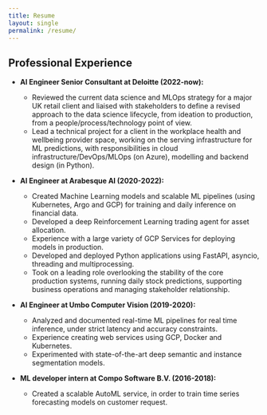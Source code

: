```yaml
---
title: Resume
layout: single
permalink: /resume/
---
```


## Professional Experience
 - **AI Engineer Senior Consultant at Deloitte (2022-now):**
    - Reviewed the current data science and MLOps strategy for a major UK retail client and liaised with stakeholders to define a revised approach to the data science lifecycle, from ideation to production, from a people/process/technology point of view.
    - Lead a technical project for a client in the workplace health and wellbeing provider space, working on the serving infrastructure for ML predictions, with responsibilities in cloud infrastructure/DevOps/MLOps (on Azure), modelling and backend design (in Python).

 - **AI Engineer at Arabesque AI (2020-2022):**  
    - Created Machine Learning models and scalable ML pipelines (using Kubernetes, Argo and GCP) for training and daily inference on financial data.
    - Developed a deep Reinforcement Learning trading agent for asset allocation.
    - Experience with a large variety of GCP Services for deploying models in production.
    - Developed and deployed Python applications using FastAPI, asyncio, threading and multiprocessing.
    - Took on a leading role overlooking the stability of the core production systems, running daily stock predictions, supporting business operations and managing stakeholder relationship.

 - **AI Engineer at Umbo Computer Vision (2019-2020):**
    - Analyzed and documented real-time ML pipelines for real time inference, under strict latency and accuracy constraints.
    - Experience creating web services using GCP, Docker and Kubernetes.
    - Experimented with state-of-the-art deep semantic and instance segmentation models.

 - **ML developer intern at Compo Software B.V. (2016-2018):**
    - Created a scalable AutoML service, in order to train time series forecasting models on customer request.